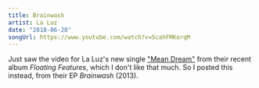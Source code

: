 ```yaml
---
title: Brainwash
artist: La Luz
date: "2018-06-28"
songUrl: https://www.youtube.com/watch?v=5cahFMKorqM
---
```


Just saw the video for La Luz's new single ["Mean Dream"](https://www.youtube.com/watch?v=oETEFW1g-hs) from their recent album _Floating Features_, which I don't like that much. So I posted this instead, from their EP _Brainwash_ (2013).